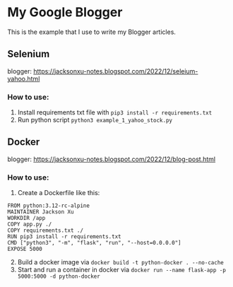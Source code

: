 # My Google Blogger 
This is the example that I use to write my Blogger articles.

## Selenium 
blogger: https://jacksonxu-notes.blogspot.com/2022/12/seleium-yahoo.html

### How to use:
1. Install requirements txt file with `pip3 install -r requirements.txt`
2. Run python script `python3 example_1_yahoo_stock.py`

## Docker 
blogger: https://jacksonxu-notes.blogspot.com/2022/12/blog-post.html

### How to use:
1. Create a Dockerfile like this:
```
FROM python:3.12-rc-alpine
MAINTAINER Jackson Xu
WORKDIR /app
COPY app.py ./
COPY requirements.txt ./
RUN pip3 install -r requirements.txt
CMD ["python3", "-m", "flask", "run", "--host=0.0.0.0"]
EXPOSE 5000
```
2. Build a docker image via `docker build -t python-docker . --no-cache`
3. Start and run a container in docker via `docker run --name flask-app -p 5000:5000 -d python-docker`

